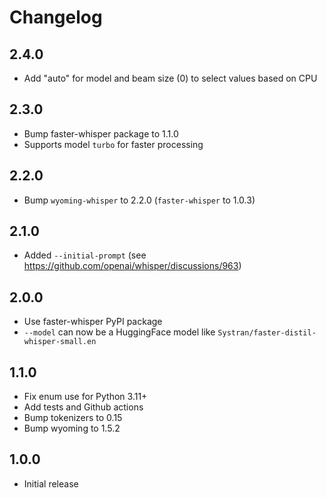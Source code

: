 # Changelog

## 2.4.0

- Add "auto" for model and beam size (0) to select values based on CPU

## 2.3.0

- Bump faster-whisper package to 1.1.0
- Supports model `turbo` for faster processing

## 2.2.0

- Bump `wyoming-whisper` to 2.2.0 (`faster-whisper` to 1.0.3)

## 2.1.0

- Added `--initial-prompt` (see https://github.com/openai/whisper/discussions/963)

## 2.0.0

- Use faster-whisper PyPI package
- `--model` can now be a HuggingFace model like `Systran/faster-distil-whisper-small.en`

## 1.1.0

- Fix enum use for Python 3.11+
- Add tests and Github actions
- Bump tokenizers to 0.15
- Bump wyoming to 1.5.2

## 1.0.0

- Initial release

